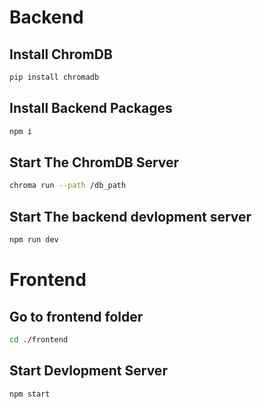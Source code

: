 # Backend

## Install ChromDB

```bash
pip install chromadb
```

## Install Backend Packages

```bash
npm i
```

## Start The ChromDB Server

```bash
chroma run --path /db_path
```

## Start The backend devlopment server

```bash
npm run dev
```

# Frontend

## Go to frontend folder

```bash
cd ./frontend
```

## Start Devlopment Server

```bash
npm start
```
